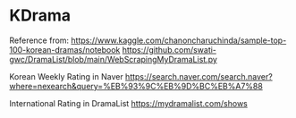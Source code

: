# KDrama

Reference from: 
https://www.kaggle.com/chanoncharuchinda/sample-top-100-korean-dramas/notebook
https://github.com/swati-gwc/DramaList/blob/main/WebScrapingMyDramaList.py

Korean Weekly Rating in Naver
https://search.naver.com/search.naver?where=nexearch&query=%EB%93%9C%EB%9D%BC%EB%A7%88

International Rating in DramaList
https://mydramalist.com/shows
